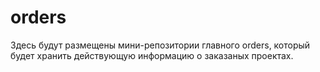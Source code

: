 # orders
Здесь будут размещены мини-репозитории главного orders, который будет хранить действующую информацию о заказаных проектах. 
